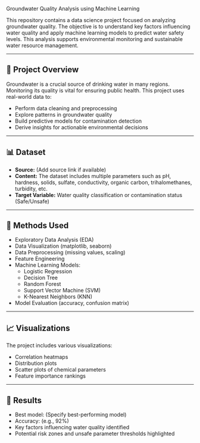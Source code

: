 
Groundwater Quality Analysis using Machine Learning

This repository contains a data science project focused on analyzing groundwater quality. The objective is to understand key factors influencing water quality and apply machine learning models to predict water safety levels. This analysis supports environmental monitoring and sustainable water resource management.

---

## 📂 Project Overview

Groundwater is a crucial source of drinking water in many regions. Monitoring its quality is vital for ensuring public health. This project uses real-world data to:

- Perform data cleaning and preprocessing
- Explore patterns in groundwater quality
- Build predictive models for contamination detection
- Derive insights for actionable environmental decisions

---

## 📊 Dataset

- **Source:** (Add source link if available)
- **Content:** The dataset includes multiple parameters such as pH, hardness, solids, sulfate, conductivity, organic carbon, trihalomethanes, turbidity, etc.
- **Target Variable:** Water quality classification or contamination status (Safe/Unsafe)

---

## 🧠 Methods Used

- Exploratory Data Analysis (EDA)
- Data Visualization (matplotlib, seaborn)
- Data Preprocessing (missing values, scaling)
- Feature Engineering
- Machine Learning Models:
  - Logistic Regression
  - Decision Tree
  - Random Forest
  - Support Vector Machine (SVM)
  - K-Nearest Neighbors (KNN)
- Model Evaluation (accuracy, confusion matrix)

---

## 📈 Visualizations

The project includes various visualizations:
- Correlation heatmaps
- Distribution plots
- Scatter plots of chemical parameters
- Feature importance rankings

---

## 🧪 Results

- Best model: (Specify best-performing model)
- Accuracy: (e.g., 92%)
- Key factors influencing water quality identified
- Potential risk zones and unsafe parameter thresholds highlighted
